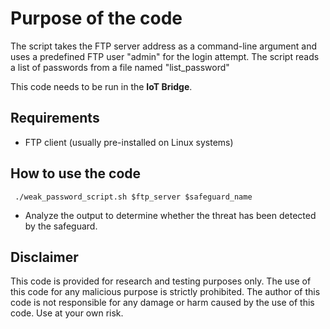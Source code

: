 # Purpose of the code
The script takes the FTP server address as a command-line argument and uses a predefined FTP user "admin" for the login attempt. The script reads a list of passwords from a file named "list_password"

This code needs to be run in the <b>IoT Bridge</b>.

## Requirements
- FTP client (usually pre-installed on Linux systems)

## How to use the code

``` ./weak_password_script.sh $ftp_server $safeguard_name```

* Analyze the output to determine whether the threat has been detected by the safeguard.

## Disclaimer
This code is provided for research and testing purposes only. The use of this code for any malicious purpose is strictly prohibited. The author of this code is not responsible for any damage or harm caused by the use of this code. Use at your own risk.
